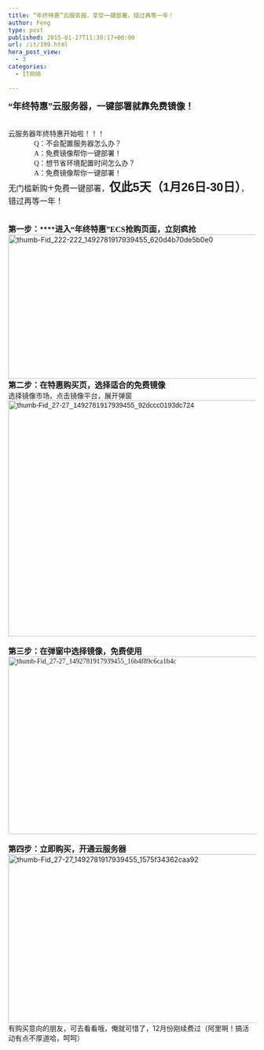 ```yaml
---
title: “年终特惠”云服务器，享受一键部署，错过再等一年！
author: Feng
type: post
published: 2015-01-27T11:30:17+00:00
url: /it/199.html
hera_post_view:
  - 3
categories:
  - IT网络

---
```

**<span style="font-size: large;"><span style="font-family: 微软雅黑;">“年终特惠”<span id="rlt_1">云<span id="rlt_6">服务器</span></span>，</span></span>****<span style="font-size: large;"><span style="font-family: 微软雅黑;">一键部署</span></span>****<span style="font-size: large;"><span style="font-family: 微软雅黑;">就靠<span id="rlt_2"><span id="rlt_14">免费</span></span><span id="rlt_3">镜像</span>！</span></span>**  
<span style="font-family: Arial;"><br /> </span>  
<span style="font-family: 微软雅黑;"><img decoding="async" src="http://bbs.aliyun.com/images/post/smile/wangwang/9.gif" alt="" /><span id="rlt_11">云服务</span>器年终特惠开始啦！！！</span>  
<span style="font-family: 微软雅黑;"><span style="font-family: inherit;">               Q：不会<span id="rlt_10">配置</span>服务器怎么办？</span></span>  
<span style="font-family: 微软雅黑;">             </span><span style="font-family: 微软雅黑;">  A：免费镜像帮你一键部署！</span>  
<span style="font-family: 微软雅黑;">               Q：想节省<span id="rlt_5"><span id="rlt_13">环境</span>配置</span>时间怎么办？</span>  
<span style="font-family: 微软雅黑;"><span style="font-family: inherit;">               A：免费镜像帮你一键部署！</span></span>  
<span style="font-family: 微软雅黑;"><span style="font-size: medium;">无门槛新购</span><span style="font-size: x-large;">+</span><span style="font-size: medium;">免费一键部署</span></span><span style="font-size: medium;"><span style="font-family: Arial;">，</span></span><span style="font-size: x-large;"><span style="font-family: Arial;"><b>仅此5天（1月26日-30日）</b></span></span><span style="font-size: medium;"><span style="font-family: Arial;">，</span></span><span style="font-size: medium;"><span style="font-family: 微软雅黑;">错过再等一年！</span></span>  
<span style="font-family: Arial;"><br /> </span>  
**<span style="font-size: medium;"><span style="font-family: 微软雅黑;">第一步：</span></span>****<span style="font-size: medium;"><span style="font-family: 微软雅黑;">进入“年终特惠”<span id="rlt_8">ECS</span>抢购页面，立刻疯抢 </span></span>**  
[<img loading="lazy" decoding="async" class="alignnone size-full wp-image-1370" src="http://uu126.cn/wp-content/uploads/2015/01/thumb-Fid_222-222_1492781917939455_620d4b70de5b0e0.jpg" alt="thumb-Fid_222-222_1492781917939455_620d4b70de5b0e0" width="700" height="293" />][1]  
**<span style="font-size: medium;"><span style="font-family: 微软雅黑;">第二步：在特惠<span id="rlt_9">购买</span>页，选择适合的免费镜像 </span></span>**  
<span style="font-family: Arial;"><span style="font-family: 微软雅黑;">选择镜像市场</span>，</span><span style="font-family: Arial;"><span style="font-family: 微软雅黑;">点击镜像平台，展开弹窗</span></span>  
<span style="font-family: Arial;"><a href="http://uu126.cn/wp-content/uploads/2015/01/thumb-Fid_27-27_1492781917939455_92dccc0193dc724.jpg"><img loading="lazy" decoding="async" class="alignnone size-full wp-image-1371" src="http://uu126.cn/wp-content/uploads/2015/01/thumb-Fid_27-27_1492781917939455_92dccc0193dc724.jpg" alt="thumb-Fid_27-27_1492781917939455_92dccc0193dc724" width="700" height="480" /></a><br /> </span>  
<span style="font-size: medium;"><b><span style="font-family: inherit;">第三步：</span>在弹窗中选择镜像，免费使用 </b></span>  
<span style="font-family: Arial;"><span style="font-family: 微软雅黑;"><a href="http://uu126.cn/wp-content/uploads/2015/01/thumb-Fid_27-27_1492781917939455_16b4f89c6ca1b4c.jpg"><img loading="lazy" decoding="async" class="alignnone size-full wp-image-1372" src="http://uu126.cn/wp-content/uploads/2015/01/thumb-Fid_27-27_1492781917939455_16b4f89c6ca1b4c.jpg" alt="thumb-Fid_27-27_1492781917939455_16b4f89c6ca1b4c" width="700" height="361" /></a><br /> </span></span>  
**<span style="font-size: medium;"><span style="font-family: inherit;">第四步：</span>立即<span style="font-family: inherit;">购买</span>，开通<span id="rlt_7">云服务器</span></span>**  
[<img loading="lazy" decoding="async" class="alignnone size-full wp-image-1373" src="http://uu126.cn/wp-content/uploads/2015/01/thumb-Fid_27-27_1492781917939455_1575f34362caa92.jpg" alt="thumb-Fid_27-27_1492781917939455_1575f34362caa92" width="700" height="343" />][2]  
有购买意向的朋友，可去看看哦，俺就可惜了，12月份刚续费过（阿里啊！搞活动有点不厚道哈，呵呵）

 [1]: http://uu126.cn/wp-content/uploads/2015/01/thumb-Fid_222-222_1492781917939455_620d4b70de5b0e0.jpg
 [2]: http://uu126.cn/wp-content/uploads/2015/01/thumb-Fid_27-27_1492781917939455_1575f34362caa92.jpg